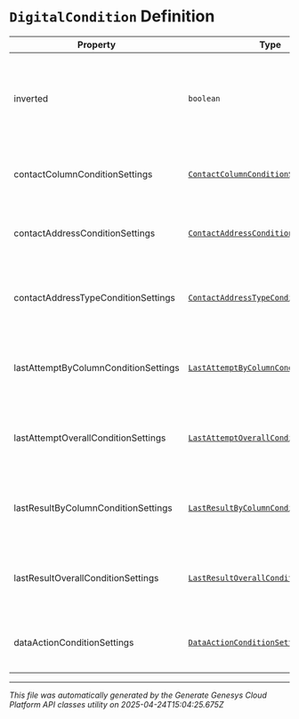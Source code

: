 # `DigitalCondition` Definition

| Property | Type | Required | Description |
|----------|------|----------|-------------|
| inverted | `boolean` | No | If true, inverts the result of evaluating this condition. Default is false. |
| contactColumnConditionSettings | [`ContactColumnConditionSettings`](contactcolumnconditionsettings-definition.md) | No | The settings for a 'contact list column' condition. |
| contactAddressConditionSettings | [`ContactAddressConditionSettings`](contactaddressconditionsettings-definition.md) | No | The settings for a 'contact address' condition. |
| contactAddressTypeConditionSettings | [`ContactAddressTypeConditionSettings`](contactaddresstypeconditionsettings-definition.md) | No | The settings for a 'contact address type' condition. |
| lastAttemptByColumnConditionSettings | [`LastAttemptByColumnConditionSettings`](lastattemptbycolumnconditionsettings-definition.md) | No | The settings for a 'last attempt by column' condition. |
| lastAttemptOverallConditionSettings | [`LastAttemptOverallConditionSettings`](lastattemptoverallconditionsettings-definition.md) | No | The settings for a 'last attempt overall' condition. |
| lastResultByColumnConditionSettings | [`LastResultByColumnConditionSettings`](lastresultbycolumnconditionsettings-definition.md) | No | The settings for a 'last result by column' condition. |
| lastResultOverallConditionSettings | [`LastResultOverallConditionSettings`](lastresultoverallconditionsettings-definition.md) | No | The settings for a 'last result overall' condition. |
| dataActionConditionSettings | [`DataActionConditionSettings`](dataactionconditionsettings-definition.md) | No | The settings for a 'data action' condition. |

---

*This file was automatically generated by the Generate Genesys Cloud Platform API classes utility on 2025-04-24T15:04:25.675Z*